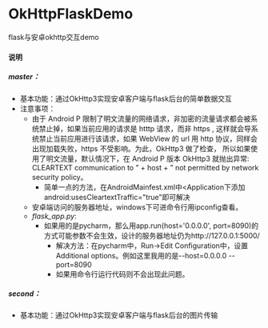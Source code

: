 # OkHttpFlaskDemo
flask与安卓okhttp交互demo

#### 说明

##### master：
- 基本功能：通过OkHttp3实现安卓客户端与flask后台的简单数据交互
- 注意事项：
  - 由于 Android P 限制了明文流量的网络请求，非加密的流量请求都会被系统禁止掉，如果当前应用的请求是 htttp 请求，而非 https ,
  这样就会导系统禁止当前应用进行该请求，如果 WebView 的 url 用 http 协议，同样会出现加载失败，https 不受影响。为此，OkHttp3 做了检查，
  所以如果使用了明文流量，默认情况下，在 Android P 版本 OkHttp3 就抛出异常: CLEARTEXT communication to ” + host + ” not permitted by network security policy。
    - 简单一点的方法，在AndroidMainfest.xml中<Application下添加android:usesCleartextTraffic="true"即可解决
  - 安卓端访问的服务器地址，windows下可进命令行用ipconfig查看。
  - *flask_app.py*: 
    - 如果用的是pycharm，那么用app.run(host='0.0.0.0', port=8090)的方式可能参数不会生效，设计的服务器地址仍为http://127.0.0.1:5000/
      - 解决方法：在pycharm中，Run->Edit Configuration中，设置Additional options。例如这里我用的是--host=0.0.0.0 --port=8090
      - 如果用命令行运行代码则不会出现此问题。
      
 ##### second：
 - 基本功能：通过OkHttp3实现安卓客户端与flask后台的图片传输

